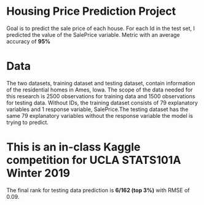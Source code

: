 # Housing Price Prediction Project
Goal is to predict the sale price of each house. For each Id in the test set, I predicted the value of the SalePrice variable. Metric with an average accuracy of **95%**

# Data
The two datasets, training dataset and testing dataset, contain information of the residential homes in Ames, Iowa. The scope of the data needed for this research is 2500 observations for training data and 1500 observations for testing data. Without IDs, the training dataset consists of 79 explanatory variables and 1 response variable, ​SalePrice.​ The testing dataset has the same 79 explanatory variables without the response variable the model is trying to predict.

# This is an in-class Kaggle competition for UCLA STATS101A Winter 2019
The final rank for testing data prediction is **6/162 (top 3%)** with RMSE of 0.09.
